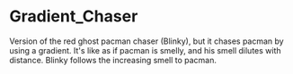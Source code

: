 # Gradient_Chaser

Version of the red ghost pacman chaser (Blinky), but it chases pacman by using a gradient. It's like as if pacman is smelly, and his smell dilutes with distance. Blinky follows the increasing smell to pacman.
